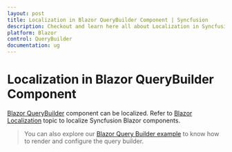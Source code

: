 ```yaml
---
layout: post
title: Localization in Blazor QueryBuilder Component | Syncfusion
description: Checkout and learn here all about Localization in Syncfusion Blazor QueryBuilder component and more.
platform: Blazor
control: QueryBuilder
documentation: ug
---
```


# Localization in Blazor QueryBuilder Component

[Blazor QueryBuilder](https://www.syncfusion.com/blazor-components/blazor-query-builder) component can be localized. Refer to [Blazor Localization](https://blazor.syncfusion.com/documentation/common/localization) topic to localize Syncfusion Blazor components.

> You can also explore our [Blazor Query Builder example](https://blazor.syncfusion.com/demos/query-builder/default-functionalities?theme=bootstrap4) to know how to render and configure the query builder.